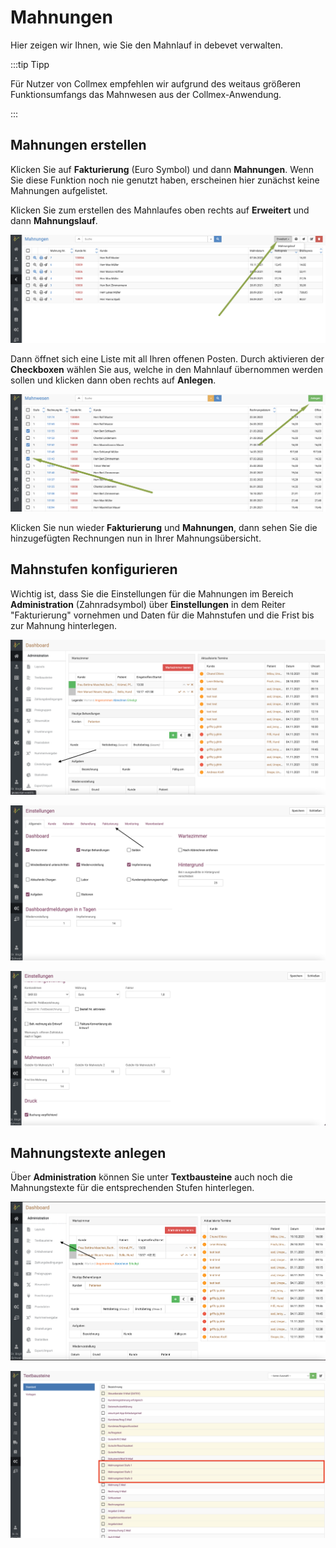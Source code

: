 # Mahnungen

Hier zeigen wir Ihnen, wie Sie den Mahnlauf in debevet verwalten.  

:::tip Tipp  

Für Nutzer von Collmex empfehlen wir aufgrund des weitaus größeren Funktionsumfangs das Mahnwesen aus der Collmex-Anwendung. 

:::  

## Mahnungen erstellen  

Klicken Sie auf **Fakturierung** (Euro Symbol) und dann **Mahnungen**. Wenn Sie diese Funktion noch nie genutzt haben, erscheinen
hier zunächst keine Mahnungen aufgelistet.  

Klicken Sie zum erstellen des Mahnlaufes oben rechts auf **Erweitert** und dann **Mahnungslauf**. 

![](../../static/img/Rechnungen/mahnlauf1.png)  

Dann öffnet sich eine Liste mit all Ihren offenen Posten. Durch aktivieren der **Checkboxen** wählen Sie aus, welche in den 
Mahnlauf übernommen werden sollen und klicken dann oben rechts auf **Anlegen**.

![](../../static/img/Rechnungen/mahnlauf2.png)  

Klicken Sie nun wieder **Fakturierung** und **Mahnungen**, dann sehen Sie die hinzugefügten Rechnungen nun in Ihrer Mahnungsübersicht.  

## Mahnstufen konfigurieren  

Wichtig ist, dass Sie die Einstellungen für die Mahnungen im Bereich **Administration** (Zahnradsymbol)
über **Einstellungen** in dem Reiter "Fakturierung" vornehmen und Daten für die Mahnstufen und die Frist bis zur Mahnung hinterlegen.  

![](../../static/img/Rechnungen/mahnlauf3.png)  

![](../../static/img/Rechnungen/mahnlauf4.png)  

![](../../static/img/Rechnungen/mahnlauf5.png)  

## Mahnungstexte anlegen  

Über **Administration** können Sie unter **Textbausteine** auch noch die Mahnungstexte für die entsprechenden Stufen hinterlegen.  

![](../../static/img/Rechnungen/mahnlauf6.png)  

![](../../static/img/Rechnungen/mahnlauf7.png)  

